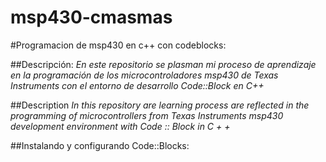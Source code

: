 msp430-cmasmas
==============

#Programacion de msp430 en c++ con codeblocks:

##Descripción:
*En este repositorio se plasman mi proceso de aprendizaje en la programación de los microcontroladores msp430 de Texas Instruments con el entorno de desarrollo Code::Block en C++*

##Description
*In this repository are learning process are reflected in the programming of microcontrollers from Texas Instruments msp430 development environment with Code :: Block in C + +*

##Instalando y configurando Code::Blocks:
